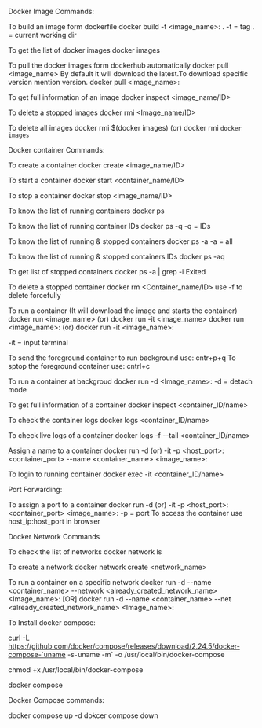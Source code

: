 
Docker Image Commands:

To build an image form dockerfile
docker build -t <image_name>:<version> .
-t = tag
.  = current working dir

To get the list of docker images 
docker images

To pull the docker images form dockerhub automatically
docker pull <image_name> 
By default it will download the latest.To download specific version mention version.
docker pull <image_name>:<version>

To get full information of an image
docker inspect <image_name/ID>

To delete a stopped images
docker rmi <Image_name/ID>

To delete all images
docker rmi $(docker images) (or) docker rmi `docker images`




Docker container Commands:

To create a container
docker create <image_name/ID>

To start a container
docker start <container_name/ID>

To stop a container
docker stop <image_name/ID>

To know the list of running containers
docker ps

To know the list of running container IDs
docker ps -q
-q = IDs

To know the list of running & stopped containers
docker ps -a
-a = all

To know the list of running & stopped containers IDs
docker ps -aq

To get list of stopped containers
docker ps -a | grep -i Exited

To delete a stopped container
docker rm <Container_name/ID>
use -f to delete forcefully

To run a container (It will download the image and starts the container)
docker run <image_name>  (or)  docker run -it <image_name>
docker run <image_name>:<version>  (or)  docker run -it <image_name>:<version>

-it = input terminal

To send the foreground container to run background use: cntr+p+q
To sptop the foreground container use: cntrl+c

To run a container at backgroud
docker run -d <Image_name>:<version>
-d = detach mode

To get full information of a container 
docker inspect <container_ID/name>

To check the container logs
docker logs <container_ID/name>

To check live logs of a container
docker logs -f --tail <number> <container_ID/name>

Assign a name to a container
docker run -d (or) -it -p <host_port>:<container_port> --name <container_name> <image_name>:<version>

To login to running container
docker exec -it <container_ID/name> <command>



Port Forwarding:

To assign a port to a container
docker run -d (or) -it -p <host_port>:<container_port> <image_name>:<version>
-p = port
To access the container use host_ip:host_port in browser




Docker Network Commands 

To check the list of networks 
docker network ls 

To create a network
docker network create <network_name>

To run a container on a specific network
docker run -d --name <container_name> --network <already_created_network_name> <Image_name>:<version>
[OR]
docker run -d --name <container_name> --net <already_created_network_name> <Image_name>:<version>





To Install docker compose:

curl -L https://github.com/docker/compose/releases/download/2.24.5/docker-compose-`uname -s`-`uname -m` -o /usr/local/bin/docker-compose 

chmod +x /usr/local/bin/docker-compose

docker compose



Docker Compose commands:

docker compose up -d 
dokcer compose down 


